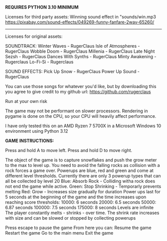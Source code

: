 **REQUIRES PYTHON 3.10 MINIMUM**

Licenses for third party assets:
Winning sound effect in "sounds/win.mp3
https://pixabay.com/sound-effects/049269-funny-fanfare-2wav-65260/

_________________


Licenses for original assets:

SOUNDTRACK:
Winter Waves - RugerClaus
Isle of Atmospheres - RugerClaus
Wobble Doom - RugerClaus
Millenia - RugerClaus
Late Night Sezsh - RugerClaus
Dances With Synths - RugerClaus
Minty Awakening - Rugerclaus
Lo-Fi-Si - Rugerclaus

SOUND EFFECTS:
Pick Up Snow - RugerClaus
Power Up Sound - RugerClaus

You can use those songs for whatever you'd like, but by downloading this you agree to give credit to my github url:
https://github.com/rugerclaus

Run at your own risk

The game may not be performant on slower processors. Rendering in pygame is done on the CPU, so your CPU will heavily affect performance.

I have only tested this on an AMD Ryzen 7 5700X in a Microsoft Windows 10 environment using Python 3.12

**GAME INSTRUCTIONS:**

Press and hold A to move left.
Press and hold D to move right.

The object of the game is to capture snowflakes and push the grow meter to the max to level up.
You need to avoid the falling rocks as collision with a rock forces a game over.
Powerups are blue, red and green and come at different level thresholds.
Currently there are only 3 powerup types that can all be collected by level 20
Blue: Absorb Rock - Colliding witha rock does not end the game while active.
Green: Stop Shrinking - Temporarly prevents melting
Red: Grow - Increases size gradually for duration
Power ups last for 5 seconds at the beginning of  the game and the time increases upon reaching score thresholds:
10000: 6 seconds
20000: 6.5 seconds
50000: 6.87 seconds
100000: 7.5 seconds
175000: 8 seconds
Levels are infinite
The player constantly melts - shrinks - over time. The shrink rate increases with size and can be slowed or stopped by collecting powerups

Press escape to pause the game
From here you can:
Resume the game
Restart the game
Go to the main menu
Exit the game